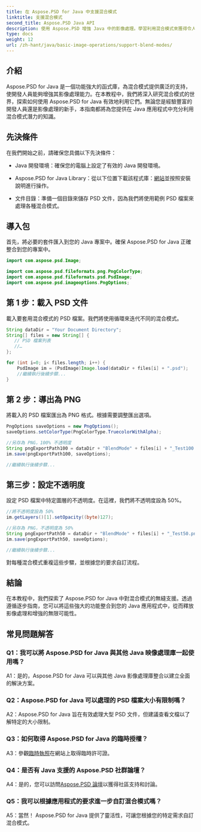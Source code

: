 ```yaml
---
title: 在 Aspose.PSD for Java 中支援混合模式
linktitle: 支援混合模式
second_title: Aspose.PSD Java API
description: 使用 Aspose.PSD 增強 Java 中的影像處理。學習利用混合模式來獲得令人驚嘆的效果。
type: docs
weight: 12
url: /zh-hant/java/basic-image-operations/support-blend-modes/
---
```

## 介紹

Aspose.PSD for Java 是一個功能強大的函式庫，為混合模式提供廣泛的支持，使開發人員能夠增強其影像處理能力。在本教程中，我們將深入研究混合模式的世界，探索如何使用 Aspose.PSD for Java 有效地利用它們。無論您是經驗豐富的開發人員還是影像處理的新手，本指南都將為您提供在 Java 應用程式中充分利用混合模式潛力的知識。

## 先決條件

在我們開始之前，請確保您具備以下先決條件：

- Java 開發環境：確保您的電腦上設定了有效的 Java 開發環境。

-  Aspose.PSD for Java Library：從以下位置下載該程式庫：[網站](https://releases.aspose.com/psd/java/)並按照安裝說明進行操作。

- 文件目錄：準備一個目錄來儲存 PSD 文件，因為我們將使用範例 PSD 檔案來處理各種混合模式。

## 導入包

首先，將必要的套件匯入到您的 Java 專案中。確保 Aspose.PSD for Java 正確整合到您的專案中。

```java
import com.aspose.psd.Image;

import com.aspose.psd.fileformats.png.PngColorType;
import com.aspose.psd.fileformats.psd.PsdImage;
import com.aspose.psd.imageoptions.PngOptions;
```

## 第 1 步：載入 PSD 文件

載入要套用混合模式的 PSD 檔案。我們將使用循環來迭代不同的混合模式。

```java
String dataDir = "Your Document Directory";
String[] files = new String[] {
   // PSD 檔案列表
   //…
};

for (int i=0; i< files.length; i++) {
    PsdImage im = (PsdImage)Image.load(dataDir + files[i] + ".psd");
    //繼續執行後續步驟...
}
```

## 第 2 步：導出為 PNG

將載入的 PSD 檔案匯出為 PNG 格式。根據需要調整匯出選項。

```java
PngOptions saveOptions = new PngOptions();
saveOptions.setColorType(PngColorType.TruecolorWithAlpha);

//另存為 PNG，100% 不透明度
String pngExportPath100 = dataDir + "BlendMode" + files[i] + "_Test100.png";
im.save(pngExportPath100, saveOptions);

//繼續執行後續步驟...
```

## 第三步：設定不透明度

設定 PSD 檔案中特定圖層的不透明度。在這裡，我們將不透明度設為 50%。

```java
//將不透明度設為 50%
im.getLayers()[1].setOpacity((byte)127);

//另存為 PNG，不透明度為 50%
String pngExportPath50 = dataDir + "BlendMode" + files[i] + "_Test50.png";
im.save(pngExportPath50, saveOptions);

//繼續執行後續步驟...
```

對每種混合模式重複這些步驟，並根據您的要求自訂流程。

## 結論

在本教程中，我們探索了 Aspose.PSD for Java 中對混合模式的無縫支援。透過遵循逐步指南，您可以將這些強大的功能整合到您的 Java 應用程式中，從而釋放影像處理和增強的無限可能性。

## 常見問題解答

### Q1：我可以將 Aspose.PSD for Java 與其他 Java 映像處理庫一起使用嗎？

A1：是的，Aspose.PSD for Java 可以與其他 Java 影像處理庫整合以建立全面的解決方案。

### Q2：Aspose.PSD for Java 可以處理的 PSD 檔案大小有限制嗎？

A2：Aspose.PSD for Java 旨在有效處理大型 PSD 文件，但建議查看文檔以了解特定的大小限制。

### Q3：如何取得 Aspose.PSD for Java 的臨時授權？

 A3：參觀[臨時執照](https://purchase.aspose.com/temporary-license/)在網站上取得臨時許可證。

### Q4：是否有 Java 支援的 Aspose.PSD 社群論壇？

 A4：是的，您可以訪問[Aspose.PSD 論壇](https://forum.aspose.com/c/psd/34)以獲得社區支持和討論。

### Q5：我可以根據應用程式的要求進一步自訂混合模式嗎？

A5：當然！ Aspose.PSD for Java 提供了靈活性，可讓您根據您的特定需求自訂混合模式。